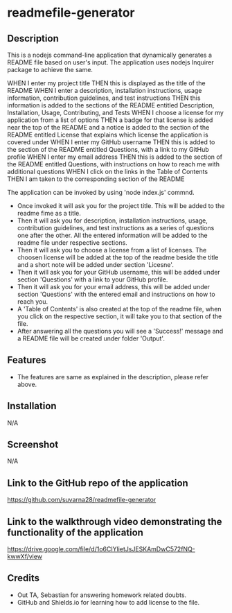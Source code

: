 # readmefile-generator

## Description 

This is a nodejs command-line application that dynamically generates a README file based on user's input. The application uses nodejs Inquirer package to achieve the same. 


WHEN I enter my project title
THEN this is displayed as the title of the README
WHEN I enter a description, installation instructions, usage information, contribution guidelines, and test instructions
THEN this information is added to the sections of the README entitled Description, Installation, Usage, Contributing, and Tests
WHEN I choose a license for my application from a list of options
THEN a badge for that license is added near the top of the README and a notice is added to the section of the README entitled License that explains which license the application is covered under
WHEN I enter my GitHub username
THEN this is added to the section of the README entitled Questions, with a link to my GitHub profile
WHEN I enter my email address
THEN this is added to the section of the README entitled Questions, with instructions on how to reach me with additional questions
WHEN I click on the links in the Table of Contents
THEN I am taken to the corresponding section of the README

The application can be invoked by using 'node index.js' commnd. 

* Once invoked it will ask you for the project title. This will be added to the readme fime as a title. 
* Then it will ask you for description, installation instructions, usage, contribution guidelines, and test instructions as a series of questions one after the other. All the entered information will be added to the readme file under respective sections.
* Then it will ask you to choose a license from a list of licenses. The choosen license will be added at the top of the readme beside the title and a short note will be added under section 'Licesne'.
* Then it will ask you for your GitHub username, this will be added under section 'Questions' with a link to your GitHub profile. 
* Then it will ask you for your email address, this will be added under section 'Questions' with the entered email and instructions on how to reach you.  
* A 'Table of Contents' is also created at the top of the readme file, when you click on the respective section, it will take you to that section of the file.
* After answering all the questions you will see a 'Success!' message and a README file will be created under folder 'Output'.

## Features

* The features are same as explained in the description, please refer above.

## Installation

N/A

## Screenshot

N/A

## Link to the GitHub repo of the application

https://github.com/suvarna28/readmefile-generator

## Link to the walkthrough video demonstrating the functionality of the application

https://drive.google.com/file/d/1o6CIYlietJsJESKAmDwC572fNQ-kwwXf/view

## Credits

* Out TA, Sebastian for answering homework related doubts. 
* GitHub and Shields.io for learning how to add license to the file.

